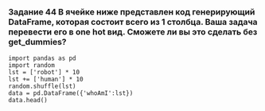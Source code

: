### **Задание 44 В ячейке ниже представлен код генерирующий DataFrame, которая состоит всего из 1 столбца. Ваша задача перевести его в one hot вид. Сможете ли вы это сделать без get_dummies?**
```
import pandas as pd
import random
lst = ['robot'] * 10
lst += ['human'] * 10
random.shuffle(lst)
data = pd.DataFrame({'whoAmI':lst})
data.head()
```
